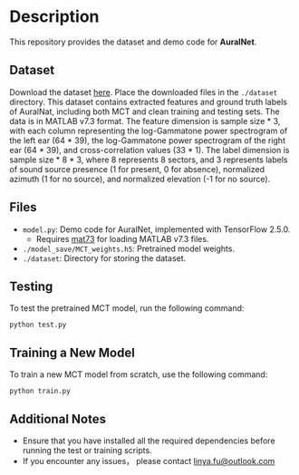 # Description
This repository provides the dataset and demo code for **AuralNet**.

## Dataset
Download the dataset [here](https://www.kaggle.com/datasets/liuzhijie2000/auralnet-dataset). Place the downloaded files in the `./dataset` directory. 
This dataset contains extracted features and ground truth labels of AuralNat, including both MCT and clean training and testing sets.
The data is in MATLAB v7.3 format. The feature dimension is sample size \* 3, with each column representing the log-Gammatone power spectrogram of the left ear (64 \* 39), the log-Gammatone power spectrogram of the right ear (64 \* 39), and cross-correlation values (33 \* 1).
The label dimension is sample size \* 8 \* 3, where 8 represents 8 sectors, and 3 represents labels of sound source presence (1 for present, 0 for absence), normalized azimuth (1 for no source), and normalized elevation (-1 for no source).

## Files
- `model.py`: Demo code for AuralNet, implemented with TensorFlow 2.5.0.  
  - Requires [mat73](https://pypi.org/project/mat73/) for loading MATLAB v7.3 files.
- `./model_save/MCT_weights.h5`: Pretrained model weights.
- `./dataset`: Directory for storing the dataset.

## Testing
To test the pretrained MCT model, run the following command:

```
python test.py
```

## Training a New Model
To train a new MCT model from scratch, use the following command:

```
python train.py
```

## Additional Notes
- Ensure that you have installed all the required dependencies before running the test or training scripts.
- If you encounter any issues， please contact [linya.fu@outlook.com](mailto:linya.fu@outlook.com)


